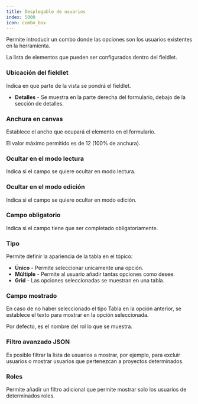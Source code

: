 ```yaml
---
title: Desplegable de usuarios
index: 5000
icon: combo_box
---
```


Permite introducir un combo donde las opciones son los usuarios existentes en la herramienta.

La lista de elementos que pueden ser configurados dentro del fieldlet.

### Ubicación del fieldlet

Indica en que parte de la vista se pondrá el fieldlet.

- **Detalles** - Se muestra en la parte derecha del formulario, debajo de la sección de detalles.


### Anchura en canvas

Establece el ancho que ocupará el elemento en el formulario.

El valor máximo permitido es de 12 (100% de anchura).


### Ocultar en el modo lectura

Indica si el campo se quiere ocultar en modo lectura.


### Ocultar en el modo edición

Indica si el campo se quiere ocultar en modo edición.


### Campo obligatorio

Indica si el campo tiene que ser completado obligatoriamente.


### Tipo

Permite definir la apariencia de la tabla en el tópico:

- **Único** - Permite seleccionar unicamente una opción.
- **Múltiple** - Permite al usuario añadir tantas opciones como desee.
- **Grid** - Las opciones seleccionadas se muestran en una tabla.


### Campo mostrado

En caso de no haber seleccionado el tipo Tabla en la opción anterior, se establece el texto para mostrar en la opción seleccionada.

Por defecto, es el nombre del rol lo que se muestra.

### Filtro avanzado JSON

Es posible filtrar la lista de usuarios a mostrar, por ejemplo, 
para excluir usuarios o mostrar usuarios que pertenezcan a proyectos determinados.

### Roles

Permite añadir un filtro adicional que permite mostrar solo los usuarios de determinados roles.
